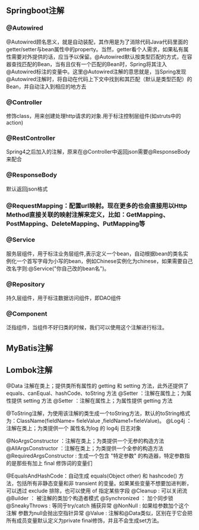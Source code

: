 ## Springboot注解

### @Autowired
@Autowired顾名思义，就是自动装配，其作用是为了消除代码Java代码里面的getter/setter与bean属性中的property。当然，getter看个人需求，如果私有属性需要对外提供的话，应当予以保留。@Autowired默认按类型匹配的方式，在容器查找匹配的Bean，当有且仅有一个匹配的Bean时，Spring将其注入@Autowired标注的变量中。这里@Autowired注解的意思就是，当Spring发现@Autowired注解时，将自动在代码上下文中找到和其匹配（默认是类型匹配）的Bean，并自动注入到相应的地方去

### @Controller
修饰class，用来创建处理http请求的对象.用于标注控制层组件(如struts中的action) 

### @RestController
Spring4之后加入的注解，原来在@Controller中返回json需要@ResponseBody来配合

### @ResponseBody
默认返回json格式

### @RequestMapping：配置url映射。现在更多的也会直接用以Http Method直接关联的映射注解来定义，比如：GetMapping、PostMapping、DeleteMapping、PutMapping等


### @Service

服务层组件，用于标注业务层组件,表示定义一个bean，自动根据bean的类名实例化一个首写字母为小写的bean，例如Chinese实例化为chinese，如果需要自己改名字则:@Service("你自己改的bean名")。   

### @Repository

持久层组件，用于标注数据访问组件，即DAO组件 

### @Component

泛指组件，当组件不好归类的时候，我们可以使用这个注解进行标注。 

## MyBatis注解

## Lombok注解

@Data 注解在类上；提供类所有属性的 getting 和 setting 方法，此外还提供了equals、canEqual、hashCode、toString 方法
@Setter ：注解在属性上；为属性提供 setting 方法
@Setter ：注解在属性上；为属性提供 getting 方法

@ToString注解，为使用该注解的类生成一个toString方法，默认的toString格式为：ClassName(fieldName= fieleValue ,fieldName1=fieleValue)。
@Log4j ：注解在类上；为类提供一个 属性名为log 的 log4j 日志对象

@NoArgsConstructor ：注解在类上；为类提供一个无参的构造方法
@AllArgsConstructor ：注解在类上；为类提供一个全参的构造方法
@RequiredArgsConstructor : 生成一个包含 "特定参数" 的构造器，特定参数指的是那些有加上 final 修饰词的变量们

@EqualsAndHashCode：自动生成 equals(Object other) 和 hashcode() 方法，包括所有非静态变量和非 transient 的变量。如果某些变量不想要加进判断，可以透过 exclude 排除，也可以使用 of 指定某些字段
@Cleanup : 可以关闭流
@Builder ： 被注解的类加个构造者模式
@Synchronized ： 加个同步锁
@SneakyThrows : 等同于try/catch 捕获异常
@NonNull : 如果给参数加个这个注解 参数为null会抛出空指针异常
@Value : 注解和@Data类似，区别在于它会把所有成员变量默认定义为private final修饰，并且不会生成set方法。


